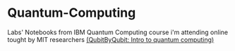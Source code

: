 # Quantum-Computing
Labs' Notebooks from IBM Quantum Computing course i'm attending online tought by MIT researchers [(QubitByQubit: Intro to quantum computing)](https://www.qubitbyqubit.org/programs)


